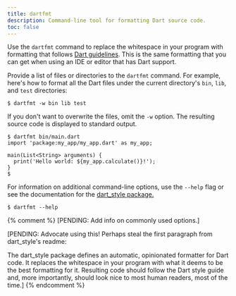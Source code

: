 ```yaml
---
title: dartfmt
description: Command-line tool for formatting Dart source code.
toc: false
---
```


Use the `dartfmt` command to replace the whitespace in your program
with formatting that follows
[Dart guidelines](/guides/language/effective-dart/style#formatting).
This is the same formatting that you can get
when using an IDE or editor that has Dart support.

Provide a list of files or directories to the `dartfmt` command.
For example, here's how to format all the Dart files
under the current directory's `bin`, `lib`, and `test` directories:

```terminal
$ dartfmt -w bin lib test
```

If you don't want to overwrite the files,
omit the `-w` option.
The resulting source code is displayed to standard output.

```terminal
$ dartfmt bin/main.dart
import 'package:my_app/my_app.dart' as my_app;

main(List<String> arguments) {
  print('Hello world: ${my_app.calculate()}!');
}
$
```

For information on additional command-line options,
use the `--help` flag or see the documentation for the
[dart_style package.]({{site.pub-pkg}}/dart_style)

```terminal
$ dartfmt --help
```

{% comment %}
[PENDING: Add info on commonly used options.]

[PENDING: Advocate using this! Perhaps steal the first paragraph from
dart_style's readme:

The dart_style package defines an automatic, opinionated formatter
for Dart code. It replaces the whitespace in your program with what
it deems to be the best formatting for it. Resulting code should
follow the Dart style guide and, more importantly, should look nice
to most human readers, most of the time.]
{% endcomment %}
